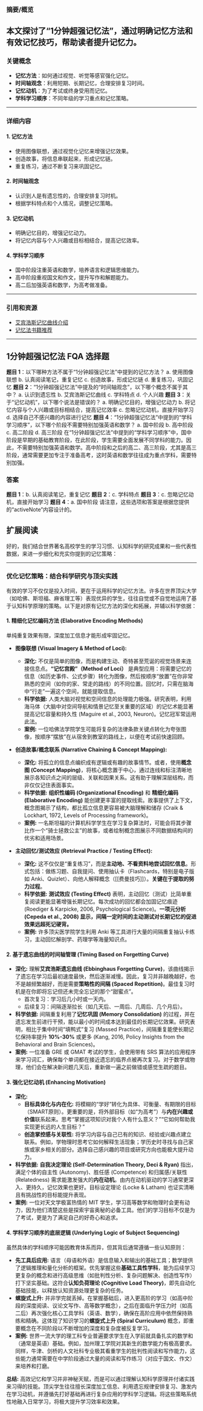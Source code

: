 
### 摘要/概览
本文探讨了“1分钟超强记忆法”，通过明确记忆方法和有效记忆技巧，帮助读者提升记忆力。
---
### 关键概念
- **记忆方法**：如何通过视觉、听觉等感官强化记忆。
- **时间轴观念**：利用短期、长期记忆，合理安排复习时间。
- **记忆动机**：为了考试或终身受用而记忆。
- **学科学习顺序**：不同年级的学习重点和记忆策略。
---
### 详细内容
#### 1. 记忆方法
   - 使用图像联想，通过视觉化记忆来增强记忆效果。
   - 创造故事，将信息串联起来，形成记忆链。
   - 重复练习，通过不断复习来巩固记忆。
#### 2. 时间轴观念
   - 认识到人是有遗忘性的，合理安排复习时机。
   - 根据学科特点和个人情况，调整记忆策略。
#### 3. 记忆动机
   - 明确记忆目的，增强记忆动力。
   - 将记忆内容与个人兴趣或目标相结合，提高记忆效率。
#### 4. 学科学习顺序
   - 国中阶段注重英语和数学，培养语言和逻辑思维能力。
   - 高中阶段重视国文和作文，提升写作和解题能力。
   - 高二后加强英语和数学，为高考做准备。
---
### 引用和资源
- [艾宾浩斯记忆曲线介绍](https://example.com/ebbinghaus-memory-curve)
- [记忆法书籍推荐](https://example.com/memorization-books)
---
## 1分钟超强记忆法 FQA 选择题
**题目 1**：以下哪种方法不属于“1分钟超强记忆法”中提到的记忆方法？
a. 使用图像联想
b. 认真阅读笔记，重复记忆
c. 创造故事，形成记忆链
d. 重复练习，巩固记忆
**题目 2**：“1分钟超强记忆法”中提及的“时间轴观念”，以下哪个概念不属于其中？
a. 认识到遗忘性
b. 艾宾浩斯记忆曲线
c. 学科特点
d. 个人兴趣
**题目 3**：关于“记忆动机”，以下哪个说法是错误的？
a. 明确记忆目的，增强记忆动力
b. 将记忆内容与个人兴趣或目标相结合，提高记忆效率
c. 忽略记忆动机，直接开始学习
d. 选择自己不感兴趣的内容进行记忆
**题目 4**：“1分钟超强记忆法”中提到的“学科学习顺序”，以下哪个阶段不需要特别加强英语和数学？
a. 国中阶段
b. 高中阶段
c. 高二阶段
d. 高三阶段
在“1分钟超强记忆法”中提到的“学科学习顺序”中，国中阶段是早期的基础教育阶段，在此阶段，学生需要全面发展不同学科的能力。因此，不需要特别加强英语和数学。高中阶段和之后的高二、高三阶段，尤其是高三阶段，通常需要更加专注于准备高考，这时英语和数学往往成为重点学科，需要特别加强。
### 答案
**题目 1**：b. 认真阅读笔记，重复记忆
**题目 2**：c. 学科特点
**题目 3**：c. 忽略记忆动机，直接开始学习
**题目 4**：a. 国中阶段
请注意，这些选项和答案是根据您提供的“activeNote”内容设计的。

## 扩展阅读

好的，我们结合世界著名高校学生的学习习惯、认知科学的研究成果和一些代表性数据，来进一步细化和充实你提到的记忆策略：

---

### **优化记忆策略：结合科学研究与顶尖实践**

有效的学习不仅仅是投入时间，更在于运用科学的记忆方法。许多在世界顶尖大学（如哈佛、斯坦福、麻省理工等）表现优异的学生，往往自觉或不自觉地运用了基于认知科学原理的策略。以下是对原有记忆方法的深化和拓展，并辅以科学依据：

#### **1. 精细化记忆编码方法 (Elaborative Encoding Methods)**

单纯重复效果有限，深度加工信息才能形成牢固记忆。

*   **图像联想 (Visual Imagery & Method of Loci):**
    *   **深化:** 不仅是简单的图像，而是构建生动、奇特甚至荒诞的视觉场景来连接信息点。**“记忆宫殿”（Method of Loci）** 是典型应用：将需要记忆的信息（如历史事件、公式步骤）转化为图像，然后按顺序“放置”在你非常熟悉的空间（如你的家、常走的路线）的不同位置。回忆时，只需在脑海中“行走”一遍这个空间，就能提取信息。
    *   **科学依据:** 人类大脑对视觉和空间信息的处理能力极强。研究表明，利用海马体（大脑中对空间导航和情景记忆至关重要的区域）的记忆术能显著提高记忆容量和持久性 (Maguire et al., 2003, Neuron)。记忆冠军常运用此法。
    *   **案例:** 一位哈佛法学院学生可能将复杂的法律条款关键点转化为夸张图像，按顺序“摆放”在从宿舍到教室的路线上，以便在考试前快速回顾。

*   **创造故事/概念联系 (Narrative Chaining & Concept Mapping):**
    *   **深化:** 将孤立的信息点编织成有逻辑或有趣的故事情节。或者，使用**概念图 (Concept Mapping)**，将核心概念置于中心，通过连线和标注清晰地展示各知识点之间的层级、关联和因果关系。这有助于理解深层结构，而非仅仅记住表面事实。
    *   **科学依据:** **组织性编码 (Organizational Encoding)** 和 **精细化编码 (Elaborative Encoding)** 能创建更丰富的提取线索。故事提供了上下文，概念图揭示了结构，都比孤立信息更容易被大脑理解和储存 (Craik & Lockhart, 1972, Levels of Processing framework)。
    *   **案例:** 一名斯坦福的计算机科学学生在学习复杂算法时，可能会将其步骤比作一个“骑士拯救公主”的故事，或者绘制概念图展示不同数据结构间的优劣和适用场景。

*   **主动回忆/测试效应 (Retrieval Practice / Testing Effect):**
    *   **深化:** 这不仅仅是“重复练习”，而是**主动地、不看资料地尝试回忆信息**。形式包括：做练习题、自我提问、使用抽认卡（Flashcards，特别是电子版如 Anki、Quizlet）、向他人解释概念（[[费曼技巧]]）。**关键在于提取的努力过程**。
    *   **科学依据:** **测试效应 (Testing Effect)** 表明，主动回忆（测试）比简单重复阅读更能显著增强长期记忆。每次成功的回忆都会加固记忆痕迹 (Roediger & Karpicke, 2006, Psychological Science)。**一项元分析 (Cepeda et al., 2008) 显示，间隔一定时间的主动测试对长期记忆的促进效果远超死记硬背。**
    *   **案例:** 许多顶尖医学院学生利用 Anki 等工具进行大量的间隔重复抽认卡练习，主动回忆解剖学、药理学等海量知识点。

#### **2. 基于遗忘曲线的时间轴管理 (Timing Based on Forgetting Curve)**

*   **深化:** 理解**艾宾浩斯遗忘曲线 (Ebbinghaus Forgetting Curve)**，该曲线揭示了遗忘在学习后最初速度最快，然后逐渐减慢。因此，复习并非越晚越好，也不是越频繁越好，而是需要**策略性的间隔 (Spaced Repetition)**。最佳复习时机是在你即将忘记但还未完全忘记的那个“甜蜜点”。
    *   首次复习：学习后几小时或一天内。
    *   后续复习：间隔逐渐拉长（如几天后、一周后、几周后、几个月后）。
*   **科学依据:** 间隔重复利用了**记忆巩固 (Memory Consolidation)** 的过程，并在遗忘发生前进行干预，能以最小的时间成本达到最佳的长期记忆效果。研究表明，相比于集中时间“填鸭式”复习 (Massed Practice)，间隔重复能使长期记忆保持率提升 **10%-30%** 或更多 (Kang, 2016, Policy Insights from the Behavioral and Brain Sciences)。
*   **案例:** 一位准备 GRE 或 GMAT 考试的学生，会使用带有 SRS 算法的应用程序来学习词汇，确保每个单词都在接近遗忘的临界点被再次复习。对于数学或物理，他们会在解决新问题几天后，重新做一遍之前做错或感觉生疏的题目。

#### **3. 强化记忆动机 (Enhancing Motivation)**

*   **深化:**
    *   **目标具体化与内在化:** 将模糊的“学好”转化为具体、可衡量、有期限的目标（SMART原则）。更重要的是，将外部目标（如“为高考”）与**内在兴趣或价值**联系起来。思考“掌握这项知识对我个人有什么意义？”“它如何帮助我实现更长远的人生目标？”
    *   **创造掌控感与关联性:** 将学习内容与自己已有的知识、经验或兴趣点建立联系。例如，学物理时思考它如何解释生活现象；学历史时寻找与自己家族或家乡相关的部分。选择自己感兴趣的项目或研究方向也能极大提升动力。
*   **科学依据:** **自我决定理论 (Self-Determination Theory, Deci & Ryan)** 指出，满足个体的自主性 (Autonomy)、胜任感 (Competence) 和归属感/关联性 (Relatedness) 需求能激发强大的**内在动机**。由内在动机驱动的学习通常更深入、更持久，记忆效果也更好。目标设定理论 (Locke & Latham) 也证实清晰且有挑战性的目标能提升表现。
*   **案例:** 一位对天文学极富热情的 MIT 学生，学习高等数学和物理时会更有动力，因为他们清楚这些是探索宇宙奥秘的必备工具。他们的学习目标不仅是为了考试，更是为了满足自己的好奇心和追求。

#### **4. 学科学习顺序的底层逻辑 (Underlying Logic of Subject Sequencing)**

虽然具体的学科顺序可能因教育体系而异，但其背后通常遵循一些认知原则：

*   **先工具后应用:** 语言（母语和外语）是信息输入和输出的基础工具；数学提供了逻辑推理和量化分析的框架。优先掌握这些**基础工具性学科**，能为后续学习更复杂的概念和进行高级思维（如批判性分析、复杂问题解决、创造性写作）打下坚实基础。这符合**认知负荷理论 (Cognitive Load Theory)**，即先自动化基础技能，以释放认知资源处理更复杂的任务。
*   **螺旋式上升:** 并非学完就丢掉。在掌握基础后，进入更高阶的学习（如高中阶段的深度阅读、议论文写作、高等数学概念），之后在面临升学压力时（如高二后）再次强化核心工具学科（英语、数学），确保在高阶应用中依然保持熟练和精确。这体现了知识学习的**螺旋式上升 (Spiral Curriculum)** 概念，即重要概念在不同阶段以不断增加的深度和复杂度被反复学习。
*   **案例:** 世界一流大学的理工科专业普遍要求学生在入学前就具备扎实的数学和（通常是英语）基础。例如，加州理工学院对其新生的数学能力有极高要求。同样，牛津、剑桥的人文社科专业极其看重学生的批判性阅读和写作能力，这些能力通常需要在中学阶段通过大量的阅读和写作练习（对应于国文、作文）来培养和打磨。

**总结:** 高效记忆和学习并非神秘天赋，而是可以通过理解认知科学原理并付诸实践来习得的技能。顶尖学生往往擅长深度加工信息、利用遗忘规律安排复习、激发内在学习动机，并遵循先打好基础再进行复杂应用的学科学习逻辑。将这些策略系统性地融入日常学习，将极大提升学习效率和效果。